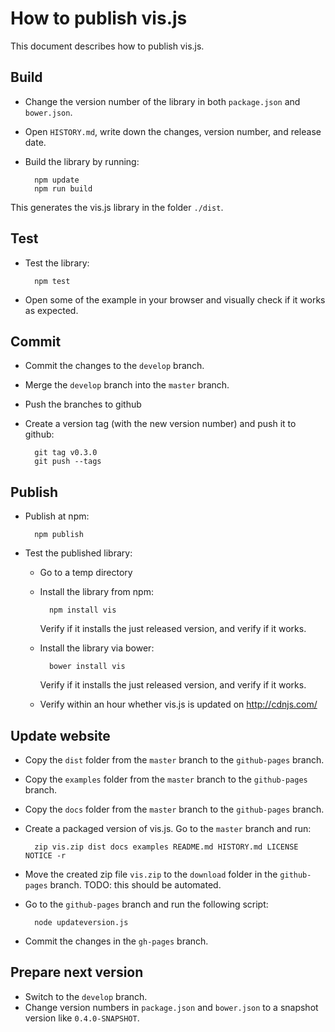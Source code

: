 # How to publish vis.js

This document describes how to publish vis.js.


## Build

- Change the version number of the library in both `package.json` and `bower.json`.
- Open `HISTORY.md`, write down the changes, version number, and release date.
- Build the library by running:

        npm update
        npm run build

This generates the vis.js library in the folder `./dist`.


## Test

- Test the library:

        npm test

- Open some of the example in your browser and visually check if it works as expected.


## Commit

- Commit the changes to the `develop` branch.
- Merge the `develop` branch into the `master` branch.
- Push the branches to github
- Create a version tag (with the new version number) and push it to github:

        git tag v0.3.0
        git push --tags


## Publish

- Publish at npm:

        npm publish

- Test the published library:
  - Go to a temp directory
  - Install the library from npm:

          npm install vis

    Verify if it installs the just released version, and verify if it works.

  - Install the library via bower:

          bower install vis

    Verify if it installs the just released version, and verify if it works.

  - Verify within an hour whether vis.js is updated on http://cdnjs.com/


## Update website

- Copy the `dist` folder from the `master` branch to the `github-pages` branch.
- Copy the `examples` folder from the `master` branch to the `github-pages` branch.
- Copy the `docs` folder from the `master` branch to the `github-pages` branch.
- Create a packaged version of vis.js. Go to the `master` branch and run:

        zip vis.zip dist docs examples README.md HISTORY.md LICENSE NOTICE -r

- Move the created zip file `vis.zip` to the `download` folder in the
  `github-pages` branch. TODO: this should be automated.

- Go to the `github-pages` branch and run the following script:

        node updateversion.js

- Commit the changes in the `gh-pages` branch.


## Prepare next version

- Switch to the `develop` branch.
- Change version numbers in `package.json` and `bower.json` to a snapshot
  version like `0.4.0-SNAPSHOT`.

